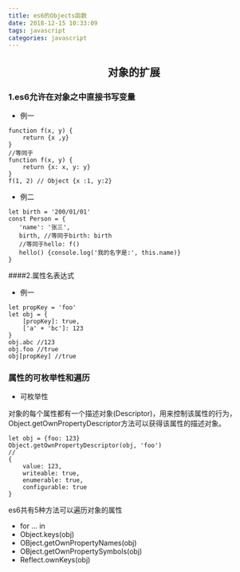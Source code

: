 ```yaml
---
title: es6的Objects函数
date: 2018-12-15 10:33:09
tags: javascript
categories: javascript
---
```


## <center>对象的扩展</center>

### 1.es6允许在对象之中直接书写变量    

- 例一    

```
function f(x, y) {
    return {x ,y}
}
//等同于
function f(x, y) {
    return {x: x, y: y}
}
f(1, 2) // Object {x :1, y:2}
```
 - 例二    

 ```
 let birth = '200/01/01'
 const Person = {
    'name': '张三',
    birth, //等同于birth: birth
    //等同于hello: f()
    hello() {console.log('我的名字是:', this.name)}
 }
 ```
 
 ####2.属性名表达式    
 - 例一

```
let propKey = 'foo'
let obj = {
    [propKey]: true,
    ['a' + 'bc']: 123
}
obj.abc //123
obj.foo //true
obj[propKey] //true
```
### 属性的可枚举性和遍历

 - 可枚举性

对象的每个属性都有一个描述对象(Descriptor)，用来控制该属性的行为，Object.getOwnPropertyDescriptor方法可以获得该属性的描述对象。    
```
let obj = {foo: 123}
Object.getOwnPropertyDescriptor(obj, 'foo')
//
{
    value: 123,
    writeable: true,
    enumerable: true,
    configurable: true
}
```
es6共有5种方法可以遍历对象的属性    
 - for ... in
 - Object.keys(obj)
 - OBject.getOwnPropertyNames(obj)
 - OBject.getOwnPropertySymbols(obj)
 - Reflect.ownKeys(obj)
